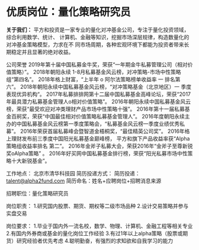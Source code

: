 # 优质岗位：量化策略研究员

**关于我们：**
  平方和投资是一家专业的量化对冲基金公司，专注于量化投资领域，综合利用数学、统计、 计算机、金融等知识，挖掘市场深层规律，构造数量化的对冲基金策略模型，力求在不 同市场周期，各种宏观环境下都能为投资者带来长期稳定并且显著的绝对收益。 
  
公司荣誉 
2019年第十届中国私募金牛奖，荣获“一年期金牛私募管理公司（相对价值策略）”。 
2018年朝阳永续 1-8月私募基金风云榜，对冲策略-市场中性策略组“第四名”。 
2018年格上财富，“上半年 o 阿尔法策略榜单收益率 一 排名第六”。 
2018年朝阳永续中国私募基金风云榜，“对冲策略基金（北京地区）一 季度表现优异机构“。 
2017年私募排排网第十二届中国私募基金高峰论坛，荣获“2017年最具潜力私募基金管理人o相对价值策略”。 
2016年朝阳永续中国私募基金风云榜，荣获“最受欢迎对冲类理财产品市场中性策略十强”。 
2016年第十一届私募基金百舸奖，荣获“中国最佳相对价值策略私募基金管理人”。 
2016年度朝阳永续主办的中国私募基金风云榜第一季度策略会，“私募基金风云榜一季度业绩优秀私募”。 
2016年荣获首届私募峰会暨智道金梧桐奖，“最佳精英公司奖”。 
2016年格上理财发布前三季度中国阳光私募基金巅峰榜， 平方和旗下产品收益率获“Alpha策略组收益率排名 第二”。 
2016年金斧子私募大会，荣获2016年“金斧子至尊新锐奖oAlpha策略” 。 
2016年好买网中国私募基金排行榜，荣获“阳光私募市场中性策略十大新锐基金”。 

工作地点：
北京市清华科技园
简历投递方式：
简历投递：talent@alpha2fund.com
简历命名：姓名+应聘岗位+招聘消息来源

招聘职位：量化策略研究员

岗位职责：
1.研究国内股票、期货、期权等二级市场品种
2.设计交易策略并参与实盘交易

岗位要求：
1.毕业于国内外一流名校，数学、物理、计算机、金融工程等相关专业
2.有国内外券商或基金的量化岗位工作经验
3.有过1年以上alpha策略（股票或期货）研究经验者优先考虑
4.聪明勤奋，有强烈的求知欲和自我学习的能力


